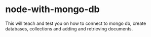 # node-with-mongo-db
This will teach and test you on how to connect to mongo db, create databases, collections and adding and retrieving documents.



  






  
